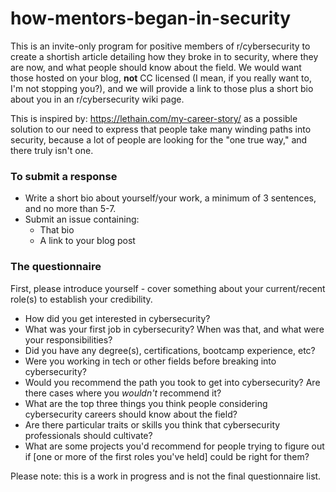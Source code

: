 # how-mentors-began-in-security
This is an invite-only program for positive members of r/cybersecurity to create a shortish article detailing how they broke in to security, where they are now, and what people should know about the field. We would want those hosted on your blog, **not** CC licensed (I mean, if you really want to, I'm not stopping you?), and we will provide a link to those plus a short bio about you in an r/cybersecurity wiki page.

This is inspired by: https://lethain.com/my-career-story/ as a possible solution to our need to express that people take many winding paths into security, because a lot of people are looking for the "one true way," and there truly isn't one.

### To submit a response

* Write a short bio about yourself/your work, a minimum of 3 sentences, and no more than 5-7.
* Submit an issue containing:
  * That bio
  * A link to your blog post

### The questionnaire

First, please introduce yourself - cover something about your current/recent role(s) to establish your credibility.

* How did you get interested in cybersecurity?
* What was your first job in cybersecurity? When was that, and what were your responsibilities?
* Did you have any degree(s), certifications, bootcamp experience, etc?
* Were you working in tech or other fields before breaking into cybersecurity?
* Would you recommend the path you took to get into cybersecurity? Are there cases where you *wouldn't* recommend it?
* What are the top three things you think people considering cybersecurity careers should know about the field?
* Are there particular traits or skills you think that cybersecurity professionals should cultivate?
* What are some projects you'd recommend for people trying to figure out if [one or more of the first roles you've held] could be right for them?

Please note: this is a work in progress and is not the final questionnaire list.
